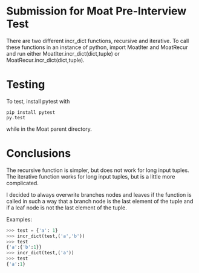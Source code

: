 Submission for Moat Pre-Interview Test
====

There are two different incr\_dict functions, recursive and iterative.  To call these functions in an instance of python, import MoatIter and MoatRecur and run either MoatIter.incr\_dict(dict,tuple) or MoatRecur.incr\_dict(dict,tuple).

Testing
====

To test, install pytest with 

```
pip install pytest
py.test
``` 

while in the Moat parent directory.

Conclusions
====

The recursive function is simpler, but does not work for long input tuples.  The iterative function works for long input tuples, but is a little more complicated.

I decided to always overwrite branches nodes and leaves if the function is called in such a way that a branch node is the last element of the tuple and if a leaf node is not the last element of the tuple.

Examples:

```python
>>> test = {'a': 1}
>>> incr_dict(test,('a','b'))
>>> test
{'a':{'b':1}}
>>> incr_dict(test,('a'))
>>> test
{'a':1}
```

